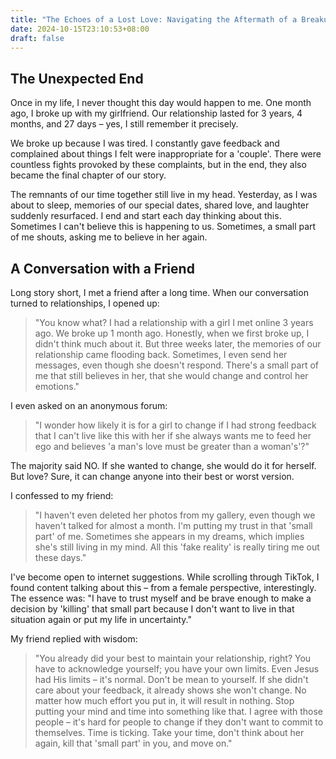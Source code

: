 ```yaml
---
title: "The Echoes of a Lost Love: Navigating the Aftermath of a Breakup"
date: 2024-10-15T23:10:53+08:00
draft: false
---
```

<!--I can make some improvement on 'pengenalan masalah'-->

## The Unexpected End
Once in my life, I never thought this day would happen to me. One month ago, I broke up with my girlfriend. Our relationship lasted for 3 years, 4 months, and 27 days – yes, I still remember it precisely.

We broke up because I was tired. I constantly gave feedback and complained about things I felt were inappropriate for a 'couple'. There were countless fights provoked by these complaints, but in the end, they also became the final chapter of our story.

The remnants of our time together still live in my head. Yesterday, as I was about to sleep, memories of our special dates, shared love, and laughter suddenly resurfaced. I end and start each day thinking about this. Sometimes I can't believe this is happening to us. Sometimes, a small part of me shouts, asking me to believe in her again.
## A Conversation with a Friend
Long story short, I met a friend after a long time. When our conversation turned to relationships, I opened up:

> "You know what? I had a relationship with a girl I met online 3 years ago. We broke up 1 month ago. Honestly, when we first broke up, I didn't think much about it. But three weeks later, the memories of our relationship came flooding back. Sometimes, I even send her messages, even though she doesn't respond. There's a small part of me that still believes in her, that she would change and control her emotions."

I even asked on an anonymous forum:
> "I wonder how likely it is for a girl to change if I had strong feedback that I can't live like this with her if she always wants me to feed her ego and believes 'a man's love must be greater than a woman's'?"

The majority said NO. If she wanted to change, she would do it for herself. But love? Sure, it can change anyone into their best or worst version.

I confessed to my friend:
> "I haven't even deleted her photos from my gallery, even though we haven't talked for almost a month. I'm putting my trust in that 'small part' of me. Sometimes she appears in my dreams, which implies she's still living in my mind. All this 'fake reality' is really tiring me out these days."

I've become open to internet suggestions. While scrolling through TikTok, I found content talking about this – from a female perspective, interestingly. The essence was:
"I have to trust myself and be brave enough to make a decision by 'killing' that small part because I don't want to live in that situation again or put my life in uncertainty."

My friend replied with wisdom:

> "You already did your best to maintain your relationship, right? You have to acknowledge yourself; you have your own limits. Even Jesus had His limits – it's normal. Don't be mean to yourself. If she didn't care about your feedback, it already shows she won't change. No matter how much effort you put in, it will result in nothing. Stop putting your mind and time into something like that. I agree with those people – it's hard for people to change if they don't want to commit to themselves. Time is ticking. Take your time, don't think about her again, kill that 'small part' in you, and move on."
